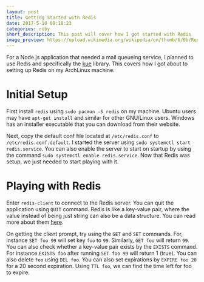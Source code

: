 ```yaml
---
layout: post
title: Getting Started with Redis
date: 2017-5-10 00:18:23
categories: ruby
short_description: This post will cover how I got started with Redis
image_preview: https://upload.wikimedia.org/wikipedia/en/thumb/6/6b/Redis_Logo.svg/467px-Redis_Logo.svg.png
---
```

For a Node.js application that needed a mail queueing service, I planned to use
Redis and specifically the [kue](https://github.com/Automattic/kue) library.
This covers how I got about to setting up Redis on my ArchLinux machine.

# Initial Setup
First install `redis` using `sudo pacman -S redis` on my machine. Ubuntu users
may have `apt-get install` and similar for other GNU/Linux users. Windows has an
installer executable that you can download from their website.

Next, copy the default conf file located at `/etc/redis.conf` to
`/etc/redis.conf.default`. I started the server using `sudo systemctl start
redis.service`. You can also enable the server to start on startup by using the
command `sudo systemctl enable redis.service`. Now that Redis was setup, we just
needed to start playing with it.

# Playing with Redis
Enter `redis-client` to connect to the Redis server. You can quit the
application using `QUIT` command. Redis is like a key-value pair, where the
value instead of being just string can also be a data structure. You can read
more about them [here](https://redis.io/topics/data-types-intro). 

On getting the client prompt, try using the `GET` and `SET` commands. For,
instance `SET foo 99` will set key `foo` to `99`. Similarly, `GET foo` will
return `99`. You can also check whether a key-value pair exists by the `EXISTS`
command. For instance `EXISTS foo` after running `SET foo 99` will return 1
(true). You can also delete `foo` using `DEL foo`. You can also set expirations
by `EXPIRE foo 20` for a 20 second expiration. Using `TTL foo`, we can find the
time left for foo to expire. 
